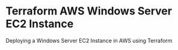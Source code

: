 # Terraform AWS Windows Server EC2 Instance

Deploying a Windows Server EC2 Instance in AWS using Terraform
